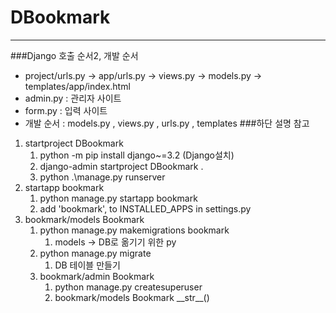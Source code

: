 # DBookmark
___
###Django 호출 순서2, 개발 순서
- project/urls.py -> app/urls.py -> views.py -> models.py -> templates/app/index.html
- admin.py : 관리자 사이트
- form.py : 입력 사이트 
- 개발 순서 : models.py , views.py , urls.py , templates
###하단 설명 참고
1. startproject DBookmark
   1. python -m pip install django~=3.2  (Django설치)
   2. django-admin startproject DBookmark .
   3. python .\manage.py runserver
2. startapp bookmark
   1. python manage.py startapp bookmark
   2. add 'bookmark', to INSTALLED_APPS in settings.py
3. bookmark/models Bookmark
   1. python manage.py makemigrations bookmark
      1. models -> DB로 옮기기 위한 py
   2. python manage.py migrate
      1. DB 테이블 만들기
   3. bookmark/admin Bookmark
      1. python manage.py createsuperuser
      2. bookmark/models Bookmark \_\_str\_\_()